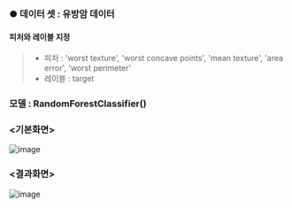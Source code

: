### ● 데이터 셋 : 유방암 데이터
#### 피처와 레이블 지정
> -  피처 : 'worst texture', 'worst concave points', 'mean texture', 'area error', 'worst perimeter'
> - 레이블 : target

### 모델 : RandomForestClassifier()

### <기본화면>
![image](https://github.com/Jungddaseul/AI_study/assets/114555218/1760c43c-545d-411e-9f73-4a6cf0fd0e07)

### <결과화면>
![image](https://github.com/Jungddaseul/AI_study/assets/114555218/dac9cef9-cdb0-4fd3-9e68-52df2e9ff2bd)
